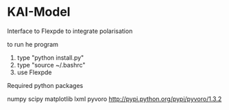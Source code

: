 # KAI-Model
Interface to Flexpde to integrate polarisation

to run he program
1. type "python install.py"
2. type "source ~/.bashrc"
3. use Flexpde

Required python packages

numpy
scipy
matplotlib
lxml
pyvoro http://pypi.python.org/pypi/pyvoro/1.3.2
